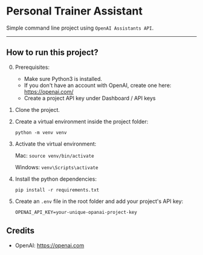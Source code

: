 # Personal Trainer Assistant

Simple command line project using `OpenAI Assistants API`.


---

## How to run this project?

0. Prerequisites:

   - Make sure Python3 is installed.
   - If you don't have an account with OpenAI, create one here: https://openai.com/
   - Create a project API key under Dashboard / API keys

1. Clone the project.

2. Create a virtual environment inside the project folder:

   `python -m venv venv`

3. Activate the virtual environment:

   Mac: `source venv/bin/activate`

   Windows: `venv\Scripts\activate`

4. Install the python dependencies:

   `pip install -r requirements.txt`


5. Create an `.env` file in the root folder and add your project's API key:

   ```
   OPENAI_API_KEY=your-unique-opanai-project-key

   ```


## Credits


- OpenAI: https://openai.com
